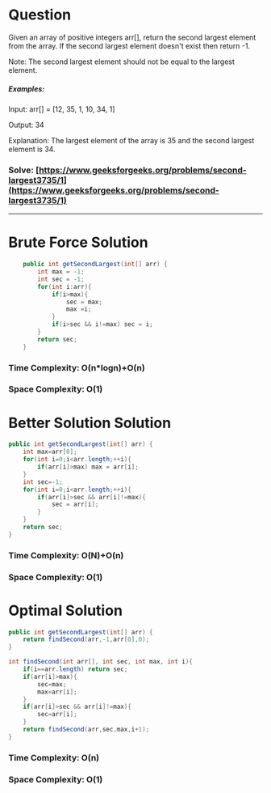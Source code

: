 # Question

Given an array of positive integers arr[], return the second largest element from the array. If the second largest element doesn't exist then return -1.

Note: The second largest element should not be equal to the largest element.

##### Examples:

Input: arr[] = [12, 35, 1, 10, 34, 1]

Output: 34

Explanation: The largest element of the array is 35 and the second largest element is 34.

### Solve: [https://www.geeksforgeeks.org/problems/second-largest3735/1](https://www.geeksforgeeks.org/problems/second-largest3735/1)

***

# Brute Force Solution

``` java
    public int getSecondLargest(int[] arr) {
        int max = -1;
        int sec = -1;
        for(int i:arr){
            if(i>max){
                sec = max;
                max =i;
            }
            if(i>sec && i!=max) sec = i;
        }
        return sec;
    }
```

### Time Complexity: O(n*logn)+O(n)
### Space Complexity: O(1)


# Better Solution Solution

``` java
public int getSecondLargest(int[] arr) {
    int max=arr[0];
    for(int i=0;i<arr.length;++i){
        if(arr[i]>max) max = arr[i];
    }
    int sec=-1;
    for(int i=0;i<arr.length;++i){
        if(arr[i]>sec && arr[i]!=max){
            sec = arr[i];
        }
    }
    return sec;
}
```

### Time Complexity: O(N)+O(n)
### Space Complexity: O(1)



# Optimal Solution

``` java
public int getSecondLargest(int[] arr) {
    return findSecond(arr,-1,arr[0],0);
}

int findSecond(int arr[], int sec, int max, int i){
    if(i==arr.length) return sec;
    if(arr[i]>max){
        sec=max;
        max=arr[i];
    }
    if(arr[i]>sec && arr[i]!=max){
        sec=arr[i];
    }
    return findSecond(arr,sec,max,i+1);
}
```

### Time Complexity: O(n)
### Space Complexity: O(1)